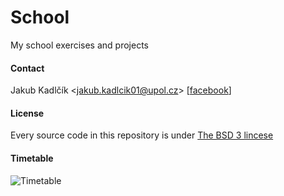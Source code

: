 School
======

My school exercises and projects

#### Contact
Jakub Kadlčík &lt;[jakub.kadlcik01@upol.cz](mailto:jakub.kadlcik01@upol.cz)&gt; [[facebook](http://www.facebook.com/jakubkadlcik)]

#### License
Every source code in this repository is under [The BSD 3 lincese](https://github.com/FrostyX/School/blob/master/LICENSE.md "The BSD 3-Clause License")

#### Timetable
![Timetable](https://raw.github.com/FrostyX/School/master/timetables/LS-2013-2014.png)
